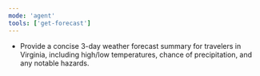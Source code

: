 ```yaml
---
mode: 'agent'
tools: ['get-forecast']
---
```

- Provide a concise 3-day weather forecast summary for travelers in Virginia, including high/low temperatures, chance of precipitation, and any notable hazards.

